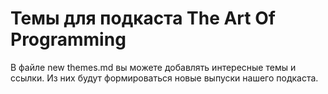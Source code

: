 # Темы для подкаста The Art Of Programming

В файле new themes.md вы  можете добавлять интересные темы и ссылки. Из них будут формироваться новые выпуски нашего подкаста.